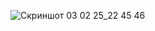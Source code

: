 ![Скриншот 03 02 25_22 45 46](https://github.com/user-attachments/assets/8f6466c1-2b3b-4442-aca5-651c4497939f)
